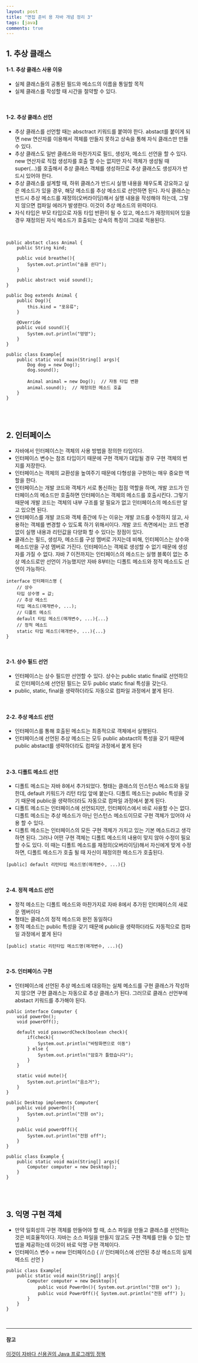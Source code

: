 ```yaml
---
layout: post
title: "면접 준비 용 자바 개념 정리 3"
tags: [java]
comments: true
---
```


## 1. 추상 클래스

#### 1-1. 추상 클래스 사용 이유
- 실체 클래스들의 공통된 필드와 메소드의 이름을 통일할 목적
- 실체 클래스를 작성할 때 시간을 절약할 수 있다.
<br>

#### 1-2. 추상 클래스 선언
- 추상 클래스를 선언할 때는 absctract 키워드를 붙여야 한다. abstact를 붙이게 되면 new 연산자를 이용해서 객체를 만들지 못하고 상속을 통해 자식 클래스만 만들 수 있다.
- 추상 클래스도 일반 클래스와 마찬가지로 필드, 생성자, 메소드 선언을 할 수 있다. new 연산자로 직접 생성자를 호출 할 수는 없지만 자식 객체가 생성될 때 super(...)를 호출해서 추상 클래스 객체를 생성하므로 추상 클래스도 생성자가 반드시 있어야 한다.
- 추상 클래스를 설계할 때, 하위 클래스가 반드시 실행 내용을 채우도록 강요하고 싶은 메소드가 있을 경우, 해당 메소드를 추상 메소드로 선언하면 된다. 자식 클래스는 반드시 추상 메소드를 재정의(오버라이딩)해서 실행 내용을 작성해야 하는데, 그렇지 않으면 컴파일 에러가 발생한다. 이것이 추상 메소드의 위력이다.
- 자식 타입은 부모 타입으로 자동 타입 반환이 될 수 있고, 메소드가 재정의되어 있을 경우 재정의된 자식 메소드가 호출되는 상속의 특징이 그대로 적용된다.  
<br>

```
public abstact class Animal {
    public String kind;

    public void breathe(){
        System.out.println("숨을 쉰다");
    }

    public abstract void sound();
}

public Dog extends Animal {
    public Dog(){
        this.kind = "포유류";
    }

    @Override
    public void sound(){
        System.out.println("멍멍");
    }
}

public class Example{
    public static void main(String[] args){
        Dog dog = new Dog();
        dog.sound();

        Animal animal = new Dog();  // 자동 타입 변환
        animal.sound();  // 재정의한 메소드 호출
    }
}
```

<br><br>

## 2. 인터페이스
- 자바에서 인터페이스는 객체의 사용 방법을 정의한 타입이다.
- 인터페이스 변수는 참조 타입이기 때문에 구현 객체가 대입될 경우 구현 객체의 번지를 저장한다.
- 인터페이스는 객체의 교환성을 높여주기 때문에 다형성을 구현하는 매우 중요한 역할을 한다.
- 인터페이스는 개발 코드와 객체가 서로 통신하는 접점 역할을 하며, 개발 코드가 인터페이스의 메소드만 호출하면 인터페이스는 객체의 메소드를 호출시킨다. 그렇기 때문에 개발 코드는 객체의 내부 구조를 알 필요가 없고 인터페이스의 메소드만 알고 있으면 된다.
- 인터페이스를 개발 코드와 객체 중간에 두는 이유는 개발 코드를 수정하지 않고, 사용하는 객체를 변경할 수 있도록 하기 위해서이다. 개발 코드 측면에서는 코드 변경 없이 실행 내용과 리턴값을 다양화 할 수 있다는 장점이 있다.
- 클래스는 필드, 생성자, 메소드를 구성 멤버로 가지는데 비해, 인터페이스는 상수와 메소드만을 구성 멤버로 가진다. 인터페이스는 객체로 생성할 수 없기 때문에 생성자를 가질 수 없다. 자바 7 이전까지는 인터페이스의 메소드는 실행 블록이 없는 추상 메소드로만 선언이 가능했지만 자바 8부터는 디폴트 메소드와 정적 메소드도 선언이 가능하다.  

```
interface 인터페이스명 {
    // 상수
    타입 상수명 = 값;
    // 추상 메소드
    타입 메소드(매개변수, ...);
    // 디폴트 메소드
    default 타입 메소드(매개변수, ...){...}
    // 정적 메소드
    static 타입 메소드(매개변수, ...){...}
}
```  
<br>

#### 2-1. 상수 필드 선언
- 인터페이스는 상수 필드만 선언할 수 있다. 상수는 public static final로 선언하므로 인터페이스에 선언된 필드는 모두 public static final 특성을 갖는다.
- public, static, final을 생략하더라도 자동으로 컴파일 과정에서 붙게 된다.
<br>

#### 2-2. 추상 메소드 선언
- 인터페이스를 통해 호출된 메소드는 최종적으로 객체에서 실행된다.
- 인터페이스에 선언된 추상 메소드는 모두 public abstact의 특성을 갖기 때문에 public abstact를 생략하더라도 컴파일 과정에서 붙게 된다
<br>

#### 2-3. 디폴트 메소드 선언
- 디폴트 메소드는 자바 8에서 추가되었다. 형태는 클래스의 인스턴스 메소드와 동일한데, default 키워드가 리턴 타입 앞에 붙는다. 디폴트 메소드는 public 특성을 갖기 때문에 public을 생략하더라도 자동으로 컴파일 과정에서 붙게 된다.  
- 디폴트 메소드는 인터페이스에 선언되지만, 인터페이스에서 바로 사용할 수는 없다. 디폴트 메소드는 추상 메소드가 아닌 인스턴스 메소드이므로 구현 객체가 있어야 사용 할 수 있다.
- 디폴트 메소드는 인터페이스의 모든 구현 객체가 가지고 있는 기본 메소드라고 생각하면 된다. 그러나 어떤 구현 객체는 디폴트 메소드의 내용이 맞지 않아 수정이 필요할 수도 있다. 이 때는 디폴트 메소드를 재정의(오버라이딩)해서 자신에게 맞게 수정하면, 디폴트 메소드가 호출 될 때 자신이 재정의한 메소드가 호출된다.  

```  
[public] default 리턴타입 메소드명(매개변수, ...){}
```  
<br>

#### 2-4. 정적 메소드 선언
- 정적 메소드는 디폴트 메소드와 마찬가지로 자바 8에서 추가된 인터페이스의 새로운 멤버이다
- 형태는 클레스의 정적 메소드와 완전 동일하다
- 정적 메소드는 public 특성을 갖기 때문에 public을 생략하더라도 자동적으로 컴파일 과정에서 붙게 된다  

```  
[public] static 리턴타입 메소드명(매개변수, ...){}
```  
<br>

#### 2-5. 인터페이스 구현
- 인터페이스에 선언된 추상 메소드에 대응하는 실체 메소드를 구현 클래스가 작성하지 않으면 구현 클래스는 자동으로 추상 클래스가 된다. 그러므로 클래스 선언부에 abstact 키워드를 추가해야 된다.  

```  
public interface Computer {
    void powerOn();
    void powerOff();

    default void passwordCheck(boolean check){
        if(check){
            System.out.println("바탕화면으로 이동")
        } else {
            System.out.println("암호가 틀렸습니다");
        }
    }

    static void mute(){
        System.out.println("음소거");
    }
}

public Desktop implements Computer{
    public void powerOn(){
        System.out.println("전원 on");
    }

    public void powerOff(){
        System.out.println("전원 off");
    }
}

public class Example {
    public static void main(String[] args){
        Computer computer = new Desktop();
    }
}
```  

<br><br>

## 3. 익명 구현 객체
- 만약 일회성의 구현 객체를 만들어야 할 때, 소스 파일을 만들고 클래스를 선언하는 것은 비효율적이다. 자바는 소스 파일을 만들지 않고도 구현 객체를 만들 수 있는 방법을 제공하는데 이것이 바로 익명 구현 객체이다.  
- 인터페이스 변수 = new 인터페이스() { // 인터페이스에 선언된 추상 메소드의 실제 메소드 선언 }
  

```
public class Example{
    public static void main(String[] args){
        Computer computer = new Desktop(){
            public void PowerOn(){ System.out.println("전원 on") };
            public void PowerOff(){ System.out.println("전원 off") };
        }
    }
}
```  

<br>


---
#### 참고
[이것이 자바다 신용권의 Java 프로그래밍 정복]() <br>